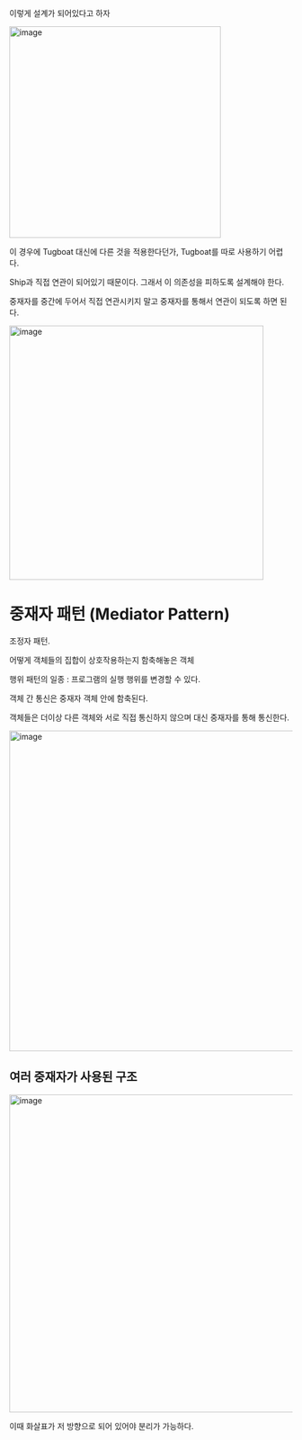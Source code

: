 이렇게 설계가 되어있다고 하자

<img width="376" alt="image" src="https://user-images.githubusercontent.com/57888020/164021461-7b605c50-d1ff-4ea7-bc15-229bb5b98fef.png">

이 경우에 Tugboat 대신에 다른 것을 적용한다던가, Tugboat를 따로 사용하기 어렵다.

Ship과 직접 연관이 되어있기 때문이다. 그래서 이 의존성을 피하도록 설계해야 한다.

중재자를 중간에 두어서 직접 연관시키지 말고 중재자를 통해서 연관이 되도록 하면 된다.

<img width="452" alt="image" src="https://user-images.githubusercontent.com/57888020/164021918-3c572f0c-1945-4a42-ab7f-9b2378e478d2.png">

# 중재자 패턴 (Mediator Pattern)

조정자 패턴.

어떻게 객체들의 집합이 상호작용하는지 함축해놓은 객체

행위 패턴의 일종 : 프로그램의 실행 행위를 변경할 수 있다.

객체 간 통신은 중재자 객체 안에 함축된다.

객체들은 더이상 다른 객체와 서로 직접 통신하지 않으며 대신 중재자를 통해 통신한다.

<img width="570" alt="image" src="https://user-images.githubusercontent.com/57888020/163965095-4d65be25-1860-40ed-a0f5-3d5fd6b116a2.png">

## 여러 중재자가 사용된 구조

<img width="565" alt="image" src="https://user-images.githubusercontent.com/57888020/164027950-25b4691d-8997-4d63-a712-2f11f7a7e5d8.png">

이때 화살표가 저 방향으로 되어 있어야 분리가 가능하다.
